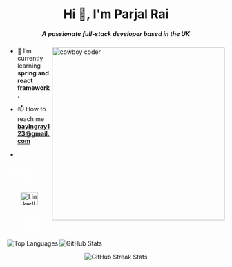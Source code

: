 <h1 align="center">Hi 👋, I'm Parjal Rai</h1>
<h5 align="center">A passionate full-stack developer based in the UK</h5>
<img src="https://media.giphy.com/media/nGMnDqebzDcfm/giphy.gif" alt="cowboy coder" width="400" align="right">



- 🌱 I’m currently learning **spring and react framework.**

- 📫 How to reach me **bayingray123@gmail.com**
- 


  <h3 style="color: white;">Connect with me:</h3>
  <p align="center">
    <a href="https://linkedin.com/in/https://www.linkedin.com/in/parjal-rai-3853b7164/" target="blank">
      <img align="center" src="https://raw.githubusercontent.com/rahuldkjain/github-profile-readme-generator/master/src/images/icons/Social/linked-in-alt.svg" alt="LinkedIn" height="30" width="40">
    </a>
  </p>

  <h3 style="color: white;">Languages and Tools:</h3>
  <p align="center">
    <!-- Add your icons here -->
  </p>

  <p align="left">
    <img align="left" src="https://github-readme-stats.vercel.app/api/top-langs?username=pockche123&show_icons=true&locale=en&layout=compact" alt="Top Languages">
    <img align="center" src="https://github-readme-stats.vercel.app/api?username=pockche123&show_icons=true&locale=en" alt="GitHub Stats">
  </p>

  <p align="center">
    <img align="center" src="https://github-readme-streak-stats.herokuapp.com/?user=pockche123&" alt="GitHub Streak Stats">
  </p>





